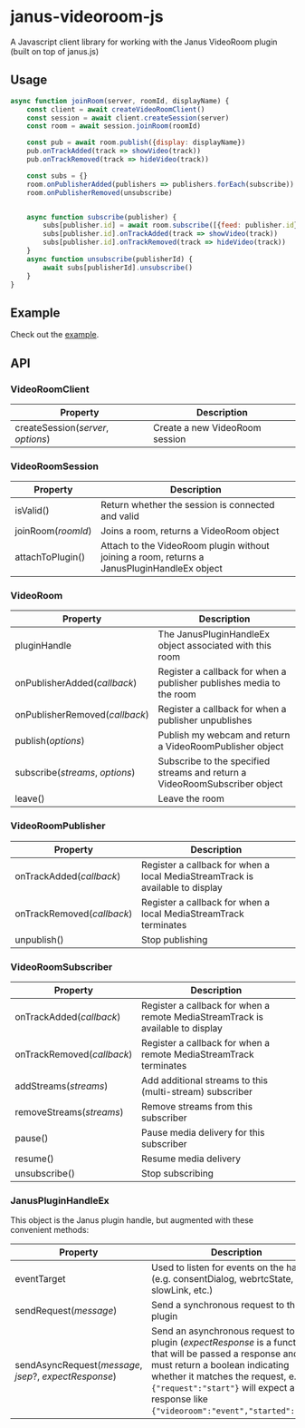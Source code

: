 # janus-videoroom-js
A Javascript client library for working with the Janus VideoRoom plugin (built on top of janus.js)

## Usage
```javascript
async function joinRoom(server, roomId, displayName) {
    const client = await createVideoRoomClient()
    const session = await client.createSession(server)
    const room = await session.joinRoom(roomId)

    const pub = await room.publish({display: displayName})
    pub.onTrackAdded(track => showVideo(track))
    pub.onTrackRemoved(track => hideVideo(track))

    const subs = {}
    room.onPublisherAdded(publishers => publishers.forEach(subscribe))
    room.onPublisherRemoved(unsubscribe)


    async function subscribe(publisher) {
        subs[publisher.id] = await room.subscribe([{feed: publisher.id}])
        subs[publisher.id].onTrackAdded(track => showVideo(track))
        subs[publisher.id].onTrackRemoved(track => hideVideo(track))
    }
    async function unsubscribe(publisherId) {
        await subs[publisherId].unsubscribe()
    }
}
```

## Example
Check out the [example](https://ken107.github.io/janus-videoroom-js/example.html).

## API

### VideoRoomClient
| Property | Description |
| -------- | ----------- |
| createSession(_server_, _options_) | Create a new VideoRoom session |

### VideoRoomSession
| Property | Description |
| -------- | ----------- |
| isValid() | Return whether the session is connected and valid |
| joinRoom(_roomId_) | Joins a room, returns a VideoRoom object |
| attachToPlugin() | Attach to the VideoRoom plugin without joining a room, returns a JanusPluginHandleEx object |

### VideoRoom
| Property | Description |
| -------- | ----------- |
| pluginHandle | The JanusPluginHandleEx object associated with this room |
| onPublisherAdded(_callback_) | Register a callback for when a publisher publishes media to the room |
| onPublisherRemoved(_callback_) | Register a callback for when a publisher unpublishes |
| publish(_options_) | Publish my webcam and return a VideoRoomPublisher object |
| subscribe(_streams_, _options_) | Subscribe to the specified streams and return a VideoRoomSubscriber object |
| leave() | Leave the room |

### VideoRoomPublisher
| Property | Description |
| -------- | ----------- |
| onTrackAdded(_callback_) | Register a callback for when a local MediaStreamTrack is available to display |
| onTrackRemoved(_callback_) | Register a callback for when a local MediaStreamTrack terminates |
| unpublish() | Stop publishing |

### VideoRoomSubscriber
| Property | Description |
| -------- | ----------- |
| onTrackAdded(_callback_) | Register a callback for when a remote MediaStreamTrack is available to display |
| onTrackRemoved(_callback_) | Register a callback for when a remote MediaStreamTrack terminates |
| addStreams(_streams_) | Add additional streams to this (multi-stream) subscriber |
| removeStreams(_streams_) | Remove streams from this subscriber |
| pause() | Pause media delivery for this subscriber |
| resume() | Resume media delivery |
| unsubscribe() | Stop subscribing |

### JanusPluginHandleEx
This object is the Janus plugin handle, but augmented with these convenient methods:

| Property | Description |
| -------- | ----------- |
| eventTarget | Used to listen for events on the handle (e.g. consentDialog, webrtcState, slowLink, etc.) |
| sendRequest(_message_) | Send a synchronous request to the plugin |
| sendAsyncRequest(_message_, _jsep_?, _expectResponse_) | Send an asynchronous request to the plugin (_expectResponse_ is a function that will be passed a response and must return a boolean indicating whether it matches the request, e.g. a `{"request":"start"}` will expect a response like `{"videoroom":"event","started":"ok"}`) |

